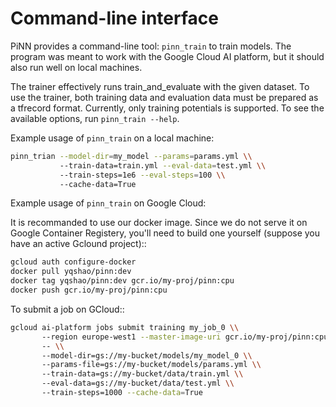 # Command-line interface

PiNN provides a command-line tool: `pinn_train` to train models. The program was
meant to work with the Google Cloud AI platform, but it should also run well on
local machines.

The trainer effectively runs train_and_evaluate with the given dataset. To use
the trainer, both training data and evaluation data must be prepared as a
tfrecord format. Currently, only training potentials is supported. To see the
available options, run `pinn_train --help`.

Example usage of ``pinn_train`` on a local machine:

```bash
pinn_trian --model-dir=my_model --params=params.yml \\
           --train-data=train.yml --eval-data=test.yml \\
           --train-steps=1e6 --eval-steps=100 \\
           --cache-data=True
```


Example usage of ``pinn_train`` on Google Cloud: 

It is recommanded to use our docker image. Since we do not serve it on
Google Container Registery, you'll need to build one yourself (suppose
you have an active Gclound project)::

```bash
gcloud auth configure-docker
docker pull yqshao/pinn:dev
docker tag yqshao/pinn:dev gcr.io/my-proj/pinn:cpu
docker push gcr.io/my-proj/pinn:cpu 
```

To submit a job on GCloud::

```bash
gcloud ai-platform jobs submit training my_job_0 \\
       --region europe-west1 --master-image-uri gcr.io/my-proj/pinn:cpu \\
       -- \\
       --model-dir=gs://my-bucket/models/my_model_0 \\
       --params-file=gs://my-bucket/models/params.yml \\
       --train-data=gs://my-bucket/data/train.yml \\
       --eval-data=gs://my-bucket/data/test.yml \\
       --train-steps=1000 --cache-data=True
```


